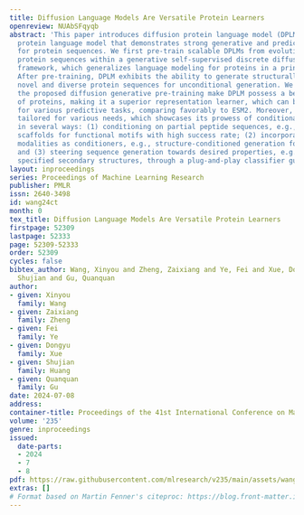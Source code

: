 ```yaml
---
title: Diffusion Language Models Are Versatile Protein Learners
openreview: NUAbSFqyqb
abstract: 'This paper introduces diffusion protein language model (DPLM), a versatile
  protein language model that demonstrates strong generative and predictive capabilities
  for protein sequences. We first pre-train scalable DPLMs from evolutionary-scale
  protein sequences within a generative self-supervised discrete diffusion probabilistic
  framework, which generalizes language modeling for proteins in a principled way.
  After pre-training, DPLM exhibits the ability to generate structurally plausible,
  novel and diverse protein sequences for unconditional generation. We further demonstrate
  the proposed diffusion generative pre-training make DPLM possess a better understanding
  of proteins, making it a superior representation learner, which can be fine-tuned
  for various predictive tasks, comparing favorably to ESM2. Moreover, DPLM can be
  tailored for various needs, which showcases its prowess of conditional generation
  in several ways: (1) conditioning on partial peptide sequences, e.g., generating
  scaffolds for functional motifs with high success rate; (2) incorporating other
  modalities as conditioners, e.g., structure-conditioned generation for inverse folding;
  and (3) steering sequence generation towards desired properties, e.g., satisfying
  specified secondary structures, through a plug-and-play classifier guidance.'
layout: inproceedings
series: Proceedings of Machine Learning Research
publisher: PMLR
issn: 2640-3498
id: wang24ct
month: 0
tex_title: Diffusion Language Models Are Versatile Protein Learners
firstpage: 52309
lastpage: 52333
page: 52309-52333
order: 52309
cycles: false
bibtex_author: Wang, Xinyou and Zheng, Zaixiang and Ye, Fei and Xue, Dongyu and Huang,
  Shujian and Gu, Quanquan
author:
- given: Xinyou
  family: Wang
- given: Zaixiang
  family: Zheng
- given: Fei
  family: Ye
- given: Dongyu
  family: Xue
- given: Shujian
  family: Huang
- given: Quanquan
  family: Gu
date: 2024-07-08
address:
container-title: Proceedings of the 41st International Conference on Machine Learning
volume: '235'
genre: inproceedings
issued:
  date-parts:
  - 2024
  - 7
  - 8
pdf: https://raw.githubusercontent.com/mlresearch/v235/main/assets/wang24ct/wang24ct.pdf
extras: []
# Format based on Martin Fenner's citeproc: https://blog.front-matter.io/posts/citeproc-yaml-for-bibliographies/
---
```

